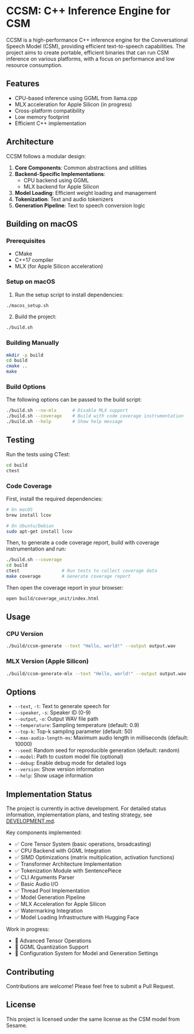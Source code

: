 # CCSM: C++ Inference Engine for CSM

CCSM is a high-performance C++ inference engine for the Conversational Speech Model (CSM), providing efficient text-to-speech capabilities. The project aims to create portable, efficient binaries that can run CSM inference on various platforms, with a focus on performance and low resource consumption.

## Features

- CPU-based inference using GGML from llama.cpp
- MLX acceleration for Apple Silicon (in progress)
- Cross-platform compatibility
- Low memory footprint
- Efficient C++ implementation

## Architecture

CCSM follows a modular design:

1. **Core Components**: Common abstractions and utilities
2. **Backend-Specific Implementations**:
   - CPU backend using GGML
   - MLX backend for Apple Silicon
3. **Model Loading**: Efficient weight loading and management
4. **Tokenization**: Text and audio tokenizers
5. **Generation Pipeline**: Text to speech conversion logic

## Building on macOS

### Prerequisites

- CMake
- C++17 compiler
- MLX (for Apple Silicon acceleration)

### Setup on macOS

1. Run the setup script to install dependencies:

```bash
./macos_setup.sh
```

2. Build the project:

```bash
./build.sh
```

### Building Manually

```bash
mkdir -p build
cd build
cmake ..
make
```

### Build Options

The following options can be passed to the build script:

```bash
./build.sh --no-mlx      # Disable MLX support
./build.sh --coverage    # Build with code coverage instrumentation
./build.sh --help        # Show help message
```

## Testing

Run the tests using CTest:

```bash
cd build
ctest
```

### Code Coverage

First, install the required dependencies:

```bash
# On macOS
brew install lcov

# On Ubuntu/Debian
sudo apt-get install lcov
```

Then, to generate a code coverage report, build with coverage instrumentation and run:

```bash
./build.sh --coverage
cd build
ctest                # Run tests to collect coverage data
make coverage        # Generate coverage report
```

Then open the coverage report in your browser:

```bash
open build/coverage_unit/index.html
```

## Usage

### CPU Version

```bash
./build/ccsm-generate --text "Hello, world!" --output output.wav
```

### MLX Version (Apple Silicon)

```bash
./build/ccsm-generate-mlx --text "Hello, world!" --output output.wav
```

## Options

- `--text`, `-t`: Text to generate speech for
- `--speaker`, `-s`: Speaker ID (0-9)
- `--output`, `-o`: Output WAV file path
- `--temperature`: Sampling temperature (default: 0.9)
- `--top-k`: Top-k sampling parameter (default: 50)
- `--max-audio-length-ms`: Maximum audio length in milliseconds (default: 10000)
- `--seed`: Random seed for reproducible generation (default: random)
- `--model`: Path to custom model file (optional)
- `--debug`: Enable debug mode for detailed logs
- `--version`: Show version information
- `--help`: Show usage information

## Implementation Status

The project is currently in active development. For detailed status information, implementation plans, and testing strategy, see [DEVELOPMENT.md](DEVELOPMENT.md).

Key components implemented:
- ✅ Core Tensor System (basic operations, broadcasting)
- ✅ CPU Backend with GGML Integration
- ✅ SIMD Optimizations (matrix multiplication, activation functions)
- ✅ Transformer Architecture Implementation
- ✅ Tokenization Module with SentencePiece
- ✅ CLI Arguments Parser
- ✅ Basic Audio I/O
- ✅ Thread Pool Implementation
- ✅ Model Generation Pipeline
- ✅ MLX Acceleration for Apple Silicon
- ✅ Watermarking Integration
- ✅ Model Loading Infrastructure with Hugging Face

Work in progress:
- 🔄 Advanced Tensor Operations
- 🔄 GGML Quantization Support
- 🔄 Configuration System for Model and Generation Settings

## Contributing

Contributions are welcome! Please feel free to submit a Pull Request.

## License

This project is licensed under the same license as the CSM model from Sesame.